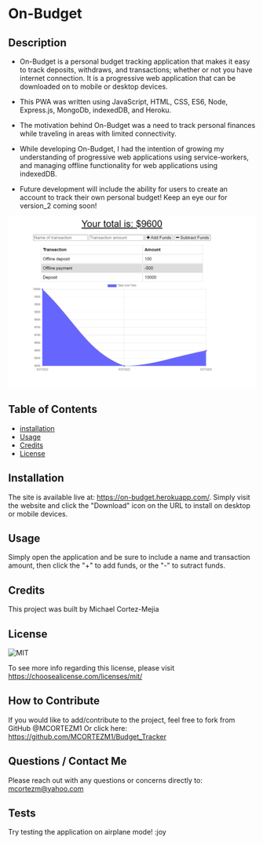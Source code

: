 # On-Budget


## **Description**

- On-Budget is a personal budget tracking application that makes it easy to track deposits, withdraws, and transactions; whether or not you have internet connection. It is a progressive web application that can be downloaded on to mobile or desktop devices.
- This PWA was written using JavaScript, HTML, CSS, ES6, Node, Express.js, MongoDb, indexedDB, and Heroku.
- The motivation behind On-Budget was a need to track personal finances while traveling in areas with limited connectivity.
- While developing On-Budget, I had the intention of growing my understanding of progressive web applications using service-workers, and managing offline functionality for web applications using indexedDB.

- Future development will include the ability for users to create an account to track their own personal budget! Keep an eye our for version_2 coming soon! 

![APP](screenshot/on-budget.PNG)

## **Table of Contents** 

- [installation](#installation)
- [Usage](#usage)
- [Credits](#credits)
- [License](#license)

## **Installation**

The site is available live at: https://on-budget.herokuapp.com/. Simply visit the website and click the "Download" icon on the URL to install on desktop or mobile devices. 



## **Usage**

Simply open the application and be sure to include a name and transaction amount, then click the "+" to add funds, or the "-" to sutract funds.

## **Credits** 

This project was built by Michael Cortez-Mejia 



## **License**

![MIT](https://img.shields.io/static/v1?label=License&message=MIT&color=success)

To see more info regarding this license, please visit https://choosealicense.com/licenses/mit/



## **How to Contribute**

If you would like to add/contribute to the project, feel free to fork from GitHub @MCORTEZM1 
Or click here: https://github.com/MCORTEZM1/Budget_Tracker

## **Questions / Contact Me**

Please reach out with any questions or concerns directly to: mcortezm@yahoo.com


## **Tests**

Try testing the application on airplane mode! :joy
